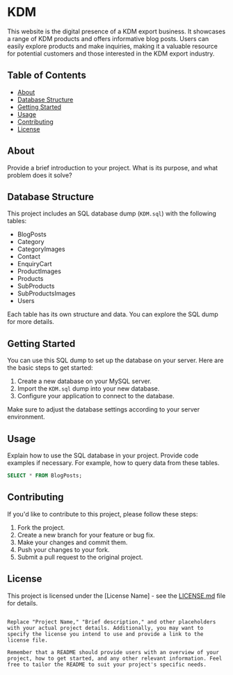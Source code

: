 # KDM

This website is the digital presence of a KDM export business. It showcases a range of KDM products and offers informative blog posts. Users can easily explore products and make inquiries, making it a valuable resource for potential customers and those interested in the KDM export industry.

## Table of Contents

- [About](#about)
- [Database Structure](#database-structure)
- [Getting Started](#getting-started)
- [Usage](#usage)
- [Contributing](#contributing)
- [License](#license)

## About

Provide a brief introduction to your project. What is its purpose, and what problem does it solve?

## Database Structure

This project includes an SQL database dump (`KDM.sql`) with the following tables:

- BlogPosts
- Category
- CategoryImages
- Contact
- EnquiryCart
- ProductImages
- Products
- SubProducts
- SubProductsImages
- Users

Each table has its own structure and data. You can explore the SQL dump for more details.

## Getting Started

You can use this SQL dump to set up the database on your server. Here are the basic steps to get started:

1. Create a new database on your MySQL server.
2. Import the `KDM.sql` dump into your new database.
3. Configure your application to connect to the database.

Make sure to adjust the database settings according to your server environment.

## Usage

Explain how to use the SQL database in your project. Provide code examples if necessary. For example, how to query data from these tables.

```sql
SELECT * FROM BlogPosts;
```

## Contributing

If you'd like to contribute to this project, please follow these steps:

1. Fork the project.
2. Create a new branch for your feature or bug fix.
3. Make your changes and commit them.
4. Push your changes to your fork.
5. Submit a pull request to the original project.

## License

This project is licensed under the [License Name] - see the [LICENSE.md](LICENSE.md) file for details.

```

Replace "Project Name," "Brief description," and other placeholders with your actual project details. Additionally, you may want to specify the license you intend to use and provide a link to the license file.

Remember that a README should provide users with an overview of your project, how to get started, and any other relevant information. Feel free to tailor the README to suit your project's specific needs.
```
